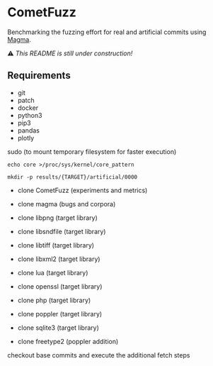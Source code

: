 # CometFuzz

Benchmarking the fuzzing effort for real and artificial commits using [Magma](https://hexhive.epfl.ch/magma/).

:warning: *This README is still under construction!*

## Requirements
- git
- patch
- docker
- python3
- pip3
- pandas
- plotly

sudo (to mount temporary filesystem for faster execution)

`echo core >/proc/sys/kernel/core_pattern`

`mkdir -p results/{TARGET}/artificial/0000`

- clone CometFuzz (experiments and metrics)
- clone magma (bugs and corpora)

- clone libpng (target library)
- clone libsndfile (target library)
- clone libtiff (target library)
- clone libxml2 (target library)
- clone lua (target library)
- clone openssl (target library)
- clone php (target library)
- clone poppler (target library)
- clone sqlite3 (target library)
- clone freetype2 (poppler addition)

checkout base commits and execute the additional fetch steps